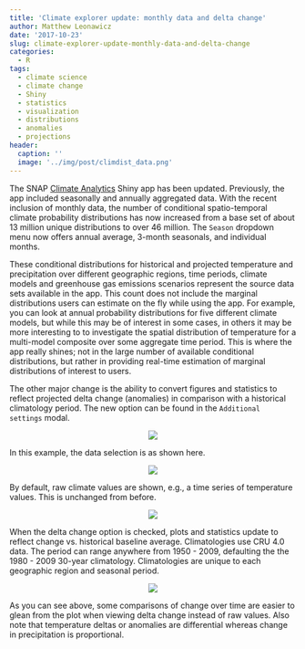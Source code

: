 ```yaml
---
title: 'Climate explorer update: monthly data and delta change'
author: Matthew Leonawicz
date: '2017-10-23'
slug: climate-explorer-update-monthly-data-and-delta-change
categories:
  - R
tags:
  - climate science
  - climate change
  - Shiny
  - statistics
  - visualization
  - distributions
  - anomalies
  - projections
header:
  caption: ''
  image: '../img/post/climdist_data.png'
---
```


The SNAP [Climate Analytics](https://uasnap.shinyapps.io/climdist/) Shiny app has been updated.
Previously, the app included seasonally and annually aggregated data.
With the recent inclusion of monthly data, the number of conditional spatio-temporal climate probability distributions has now increased from a base set of about 13 million unique distributions to over 46 million. The `Season` dropdown menu now offers annual average, 3-month seasonals, and individual months.

These conditional distributions for historical and projected temperature and precipitation over different geographic regions, time periods, climate models and greenhouse gas emissions scenarios represent the source data sets available in the app. This count does not include the marginal distributions users can estimate on the fly while using the app. For example, you can look at annual probability distributions for five different climate models, but while this may be of interest in some cases, in others it may be more interesting to to investigate the spatial distribution of temperature for a multi-model composite over some aggregate time period. This is where the app really shines; not in the large number of available conditional distributions, but rather in providing real-time estimation of marginal distributions of interest to users. 

The other major change is the ability to convert figures and statistics to reflect projected delta change (anomalies) in comparison with a historical climatology period.
The new option can be found in the `Additional settings` modal.

<p align="center"><img src="/img/post/climdist_climatology.png"/></p>

In this example, the data selection is as shown here.

<p align="center"><img src="/img/post/climdist_data.png"/></p>

By default, raw climate values are shown, e.g., a time series of temperature values.
This is unchanged from before.

<p align="center"><img src="/img/post/climdist_ts1.png"/></p>

When the delta change option is checked, plots and statistics update to reflect change vs. historical baseline average.
Climatologies use CRU 4.0 data. The period can range anywhere from 1950 - 2009, defaulting the the 1980 - 2009 30-year climatology.
Climatologies are unique to each geographic region and seasonal period.

<p align="center"><img src="/img/post/climdist_ts2.png"/></p>

As you can see above, some comparisons of change over time are easier to glean from the plot when viewing delta change instead of raw values.
Also note that temperature deltas or anomalies are differential whereas change in precipitation is proportional.
